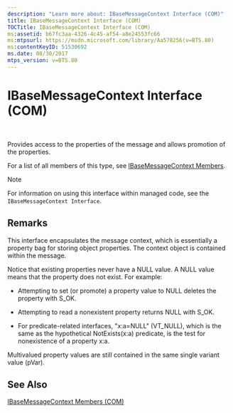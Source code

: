 ```yaml
---
description: "Learn more about: IBaseMessageContext Interface (COM)"
title: IBaseMessageContext Interface (COM)
TOCTitle: IBaseMessageContext Interface (COM)
ms:assetid: b67fc3aa-4326-4c45-af54-a8e24553fc66
ms:mtpsurl: https://msdn.microsoft.com/library/Aa578256(v=BTS.80)
ms:contentKeyID: 51530692
ms.date: 08/30/2017
mtps_version: v=BTS.80
---
```


# IBaseMessageContext Interface (COM)

 

Provides access to the properties of the message and allows promotion of the properties.

For a list of all members of this type, see [IBaseMessageContext Members](ibasemessagecontext-members-com.md).


> [!NOTE]
> <P>For information on using this interface within managed code, see the <CODE>IBaseMessageContext Interface</CODE>.</P>



## Remarks

This interface encapsulates the message context, which is essentially a property bag for storing object properties. The context object is contained within the message.

Notice that existing properties never have a NULL value. A NULL value means that the property does not exist. For example:

  - Attempting to set (or promote) a property value to NULL deletes the property with S\_OK.

  - Attempting to read a nonexistent property returns NULL with S\_OK.

  - For predicate-related interfaces, "x:a=NULL" (VT\_NULL), which is the same as the hypothetical NotExists(x:a) predicate, is the test for nonexistence of a property x:a.

Multivalued property values are still contained in the same single variant value (pVar).

## See Also

[IBaseMessageContext Members (COM)](ibasemessagecontext-members-com.md)

